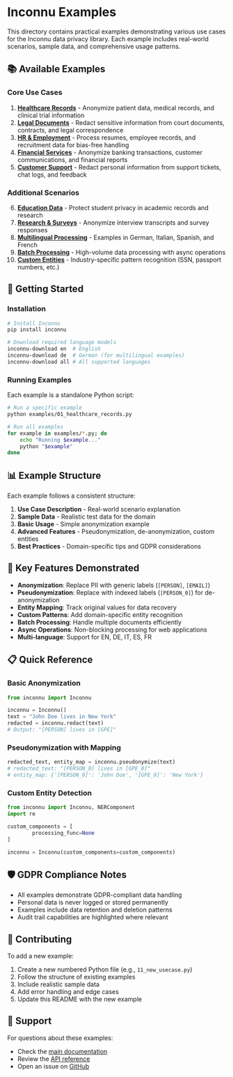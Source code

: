 # Inconnu Examples

This directory contains practical examples demonstrating various use cases for the Inconnu data privacy library. Each example includes real-world scenarios, sample data, and comprehensive usage patterns.

## 📚 Available Examples

### Core Use Cases

1. **[Healthcare Records](01_healthcare_records.py)** - Anonymize patient data, medical records, and clinical trial information
2. **[Legal Documents](02_legal_documents.py)** - Redact sensitive information from court documents, contracts, and legal correspondence
3. **[HR & Employment](03_hr_employment.py)** - Process resumes, employee records, and recruitment data for bias-free handling
4. **[Financial Services](04_financial_services.py)** - Anonymize banking transactions, customer communications, and financial reports
5. **[Customer Support](05_customer_support.py)** - Redact personal information from support tickets, chat logs, and feedback

### Additional Scenarios

6. **[Education Data](06_education_data.py)** - Protect student privacy in academic records and research
7. **[Research & Surveys](07_research_surveys.py)** - Anonymize interview transcripts and survey responses
8. **[Multilingual Processing](08_multilingual.py)** - Examples in German, Italian, Spanish, and French
9. **[Batch Processing](09_batch_processing.py)** - High-volume data processing with async operations
10. **[Custom Entities](10_custom_entities.py)** - Industry-specific pattern recognition (SSN, passport numbers, etc.)

## 🚀 Getting Started

### Installation

```bash
# Install Inconnu
pip install inconnu

# Download required language models
inconnu-download en  # English
inconnu-download de  # German (for multilingual examples)
inconnu-download all # All supported languages
```

### Running Examples

Each example is a standalone Python script:

```bash
# Run a specific example
python examples/01_healthcare_records.py

# Run all examples
for example in examples/*.py; do
    echo "Running $example..."
    python "$example"
done
```

## 📊 Example Structure

Each example follows a consistent structure:

1. **Use Case Description** - Real-world scenario explanation
2. **Sample Data** - Realistic test data for the domain
3. **Basic Usage** - Simple anonymization example
4. **Advanced Features** - Pseudonymization, de-anonymization, custom entities
5. **Best Practices** - Domain-specific tips and GDPR considerations

## 🔑 Key Features Demonstrated

- **Anonymization**: Replace PII with generic labels (`[PERSON]`, `[EMAIL]`)
- **Pseudonymization**: Replace with indexed labels (`[PERSON_0]`) for de-anonymization
- **Entity Mapping**: Track original values for data recovery
- **Custom Patterns**: Add domain-specific entity recognition
- **Batch Processing**: Handle multiple documents efficiently
- **Async Operations**: Non-blocking processing for web applications
- **Multi-language**: Support for EN, DE, IT, ES, FR

## 📋 Quick Reference

### Basic Anonymization
```python
from inconnu import Inconnu

inconnu = Inconnu()
text = "John Doe lives in New York"
redacted = inconnu.redact(text)
# Output: "[PERSON] lives in [GPE]"
```

### Pseudonymization with Mapping
```python
redacted_text, entity_map = inconnu.pseudonymize(text)
# redacted_text: "[PERSON_0] lives in [GPE_0]"
# entity_map: {'[PERSON_0]': 'John Doe', '[GPE_0]': 'New York'}
```

### Custom Entity Detection
```python
from inconnu import Inconnu, NERComponent
import re

custom_components = [
        processing_func=None
]

inconnu = Inconnu(custom_components=custom_components)
```

## 🛡️ GDPR Compliance Notes

- All examples demonstrate GDPR-compliant data handling
- Personal data is never logged or stored permanently
- Examples include data retention and deletion patterns
- Audit trail capabilities are highlighted where relevant

## 📝 Contributing

To add a new example:

1. Create a new numbered Python file (e.g., `11_new_usecase.py`)
2. Follow the structure of existing examples
3. Include realistic sample data
4. Add error handling and edge cases
5. Update this README with the new example

## 🤝 Support

For questions about these examples:
- Check the [main documentation](../README.md)
- Review the [API reference](https://inconnu.ai/docs)
- Open an issue on [GitHub](https://github.com/0xjgv/inconnu)